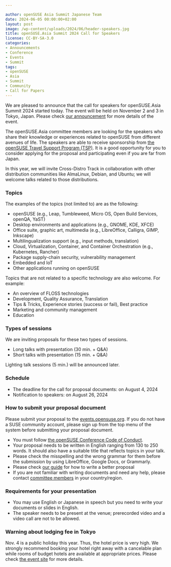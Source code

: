 ```yaml
---

author: openSUSE Asia Summit Japanese Team
date: 2024-06-05 00:00:00+02:00
layout: post
image: /wp-content/uploads/2024/06/header-speakers.jpg
title: openSUSE.Asia Summit 2024 Call for Speakers
license: CC-BY-SA-3.0
categories:
- Announcements
- Conference
- Events
- Summit
tags:
- openSUSE
- Asia
- Summit
- Community
- Call for Papers
---
```


We are pleased to announce that the call for speakers for openSUSE.Asia Summit 2024 started today. The event will be held on November 2 and 3 in Tokyo, Japan. Please check [our announcement](https://news.opensuse.org/2024/05/31/os-asia-summit-invitation/) for more details of the event.

The openSUSE.Asia committee members are looking for the speakers who share their knowledge or experiences related to openSUSE from different avenues of life. The speakers are able to receive sponsorship from [the openSUSE Travel Support Program (TSP)](https://en.opensuse.org/openSUSE:Travel_Support_Program). It is a good opportunity for you to consider applying for the proposal and participating even if you are far from Japan.

In this year, we will invite Cross-Distro Track in collaboration with other distribution communities like AlmaLinux, Debian, and Ubuntu; we will welcome talks related to those distributions.


### Topics

The examples of the topics (not limited to) are as the following:

* openSUSE (e.g., Leap, Tumbleweed, Micro OS, Open Build Services, openQA, YaST)
* Desktop environments and applications (e.g., GNOME, KDE, XFCE)
* Office suite, graphic art, multimedia (e.g., LibreOffice, Calligra, GIMP, Inkscape)
* Multilingualization support (e.g., input methods, translation)
* Cloud, Virtualization, Container, and Container Orchestration (e.g., Kubernetes, Rancher)
* Package supply-chain security, vulnerability management
* Embedded and IoT
* Other applications running on openSUSE

Topics that are not related to a specific technology are also welcome. For example:

* An overview of FLOSS technologies
* Development, Quality Assurance, Translation
* Tips & Tricks, Experience stories (success or fail), Best practice
* Marketing and community management
* Education

### Types of sessions

We are inviting proposals for these two types of sessions.

* Long talks with presentation (30 min. + Q&A)
* Short talks with presentation (15 min. + Q&A)

Lighting talk sessions (5 min.) will be announced later.

### Schedule

* The deadline for the call for proposal documents: on August 4, 2024
* Notification to speakers: on August 26, 2024

### How to submit your proposal document

Please submit your proposal to the [events.opensuse.org](https://events.opensuse.org/conferences/oSAS24/). If you do not have a SUSE community account, please sign up from the top menu of the system before submitting your proposal document.


* You must follow [the openSUSE Conference Code of Conduct](https://en.opensuse.org/openSUSE:Conference_code_of_conduct).
* Your proposal needs to be written in English ranging from 130 to 250 words. It should also have a suitable title that reflects topics in your talk.
* Please check the misspelling and the wrong grammar for them before the submission by using LibreOffice, Google Docs, or Grammarly.
* Please check [our guide](https://en.opensuse.org/openSUSE:Asia_Summit_How_to_Write_a_Good_Proposal) for how to write a better proposal
* If you are not familiar with writing documents and need any help, please contact [committee members](https://en.opensuse.org/openSUSE:Asia_Organization_Committee#The_list_of_committees) in your country/region.


### Requirements for your presentation

* You may use English or Japanese in speech but you need to write your documents or slides in English.
* The speaker needs to be present at the venue; prerecorded video and a video call are not to be allowed.


### Warning about lodging fee in Tokyo

Nov. 4 is a public holiday this year. Thus, the hotel price is very high. We strongly recommend booking your hotel right away with a cancelable plan while rooms of budget hotels are available at appropriate prices. Please check [the event site](https://events.opensuse.org/conferences/oSAS24) for more details.
